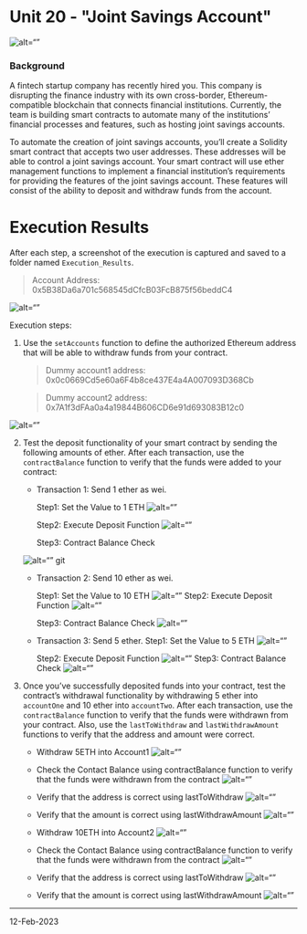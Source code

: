 # Unit 20 - "Joint Savings Account"

![alt=“”](Images/20-5-challenge-image.png)

### Background

A fintech startup company has recently hired you. This company is disrupting the finance industry with its own cross-border, Ethereum-compatible blockchain that connects financial institutions. Currently, the team is building smart contracts to automate many of the institutions’ financial processes and features, such as hosting joint savings accounts.

To automate the creation of joint savings accounts, you’ll create a Solidity smart contract that accepts two user addresses. These addresses will be able to control a joint savings account. Your smart contract will use ether management functions to implement a financial institution’s requirements for providing the features of the joint savings account. These features will consist of the ability to deposit and withdraw funds from the account.

# Execution Results
After each step, a screenshot of the execution is captured and  saved to a folder named `Execution_Results`. 

>   Account Address:
    0x5B38Da6a701c568545dCfcB03FcB875f56beddC4

![alt=“”](Execution_Results/initial-info-after-deploying.png)


Execution steps:

1. Use the `setAccounts` function to define the authorized Ethereum address that will be able to withdraw funds from your contract.

   >  Dummy account1 address: 0x0c0669Cd5e60a6F4b8ce437E4a4A007093D368Cb

   >  Dummy account2 address: 0x7A1f3dFAa0a4a19844B606CD6e91d693083B12c0

![alt=“”](Execution_Results/set-Account1-and-Account2.png)


2. Test the deposit functionality of your smart contract by sending the following amounts of ether. After each transaction, use the `contractBalance` function to verify that the funds were added to your contract:

    * Transaction 1: Send 1 ether as wei.

        Step1: Set the Value to 1 ETH
    ![alt=“”](Execution_Results/deposit-1eth.png)

        Step2: Execute Deposit Function
    ![alt=“”](Execution_Results/deposit-1eth-2.png)
        
        Step3: Contract Balance Check

    ![alt=“”](Execution_Results/deposit-1eth-contractBalance.png)
git
    * Transaction 2: Send 10 ether as wei.

        Step1: Set the Value to 10 ETH
    ![alt=“”](Execution_Results/deposit-10eth-1.png)
        Step2: Execute Deposit Function
    ![alt=“”](Execution_Results/deposit-10eth-2.png)

        Step3: Contract Balance Check
    ![alt=“”](Execution_Results/deposit-10eth-3.png)

    * Transaction 3: Send 5 ether.
        Step1: Set the Value to 5 ETH
    ![alt=“”](Execution_Results/deposit-5eth-1.png)

        Step2: Execute Deposit Function
    ![alt=“”](Execution_Results/deposit-5eth-2.png)
        Step3: Contract Balance Check
    ![alt=“”](Execution_Results/deposit-5eth-3.png)

3. Once you’ve successfully deposited funds into your contract, test the contract’s withdrawal functionality by withdrawing 5 ether into `accountOne` and 10 ether into `accountTwo`. After each transaction, use the `contractBalance` function to verify that the funds were withdrawn from your contract. Also, use the `lastToWithdraw` and `lastWithdrawAmount` functions to verify that the address and amount were correct.

    * Withdraw 5ETH into Account1
    ![alt=“”](Execution_Results/withdraw-5eth-into-account1.png)

    * Check the Contact Balance using contractBalance function to verify that the funds were withdrawn from the contract
    ![alt=“”](Execution_Results/withdraw-5eth-contract-balance.png)

    * Verify that the address is correct using lastToWithdraw
    ![alt=“”](Execution_Results/withdraw-5eth-lastToWithdraw.png)

    * Verify that the amount is correct using lastWithdrawAmount
    ![alt=“”](Execution_Results/withdraw-5eth-lastWithdrawAmount.png)

    * Withdraw 10ETH into Account2
    ![alt=“”](Execution_Results/withdraw-10eth-into-account2.png)

    * Check the Contact Balance using contractBalance function to verify that the funds were withdrawn from the contract
    ![alt=“”](Execution_Results/withdraw-10eth-contract-balance.png)

    * Verify that the address is correct using lastToWithdraw
    ![alt=“”](Execution_Results/withdraw-10eth-lastToWithdraw.png
)

    * Verify that the amount is correct using lastWithdrawAmount
    ![alt=“”](Execution_Results/withdraw-10eth-lastWithdrawAmount.png)


---
12-Feb-2023

